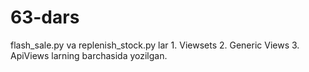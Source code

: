 # 63-dars
flash_sale.py va replenish_stock.py lar 1. Viewsets 2. Generic Views 3. ApiViews larning barchasida yozilgan.

